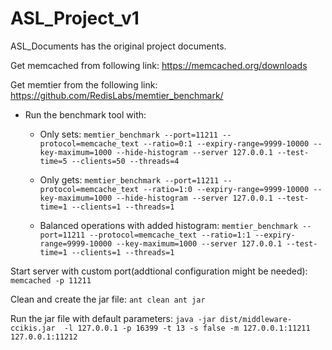 # ASL_Project_v1

ASL_Documents has the original project documents.

Get memcached from following link:
https://memcached.org/downloads

Get memtier from the following link:
https://github.com/RedisLabs/memtier_benchmark/


* Run the benchmark tool with:

	* Only sets:
	`memtier_benchmark --port=11211 --protocol=memcache_text --ratio=0:1 --expiry-range=9999-10000 --key-maximum=1000 --hide-histogram --server 127.0.0.1 --test-time=5 --clients=50 --threads=4`

	* Only gets:
	`memtier_benchmark --port=11211 --protocol=memcache_text --ratio=1:0 --expiry-range=9999-10000 --key-maximum=1000 --hide-histogram --server 127.0.0.1 --test-time=1 --clients=1 --threads=1`

	* Balanced operations with added histogram:
	`memtier_benchmark --port=11211 --protocol=memcache_text --ratio=1:1 --expiry-range=9999-10000 --key-maximum=1000 --server 127.0.0.1 --test-time=1 --clients=1 --threads=1`



Start server with custom port(addtional configuration might be needed):
`memcached -p 11211`


Clean and create the jar file:
`ant clean
ant jar`


Run the jar file with default parameters:
`java -jar dist/middleware-ccikis.jar  -l 127.0.0.1 -p 16399 -t 13 -s false -m 127.0.0.1:11211 127.0.0.1:11212`